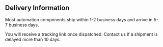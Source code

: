 ## Delivery Information

Most automation components ship within 1-2 business days and arrive in 5-7 business days.

You will receive a tracking link once dispatched. Contact us if a shipment is delayed more than 10 days.
